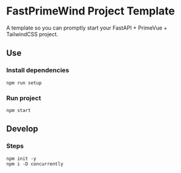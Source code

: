 # FastPrimeWind Project Template

A template so you can promptly start your FastAPI + PrimeVue + TailwindCSS project.

## Use

### Install dependencies

```shell
npm run setup
```

### Run project

```shell
npm start
```

## Develop

### Steps

```shell
npm init -y
npm i -D concurrently
```
